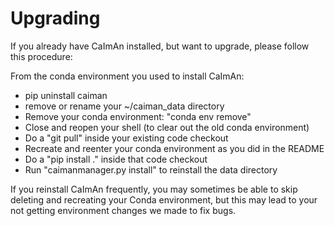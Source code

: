 Upgrading
=========

If you already have CaImAn installed, but want to upgrade, please follow this procedure:

From the conda environment you used to install CaImAn:
* pip uninstall caiman
* remove or rename your ~/caiman_data directory
* Remove your conda environment: "conda env remove"
* Close and reopen your shell (to clear out the old conda environment)
* Do a "git pull" inside your existing code checkout
* Recreate and reenter your conda environment as you did in the README
* Do a "pip install ." inside that code checkout
* Run "caimanmanager.py install" to reinstall the data directory

If you reinstall CaImAn frequently, you may sometimes be able to skip deleting and recreating your Conda environment, but this may lead to your not getting environment changes we made to fix bugs.

